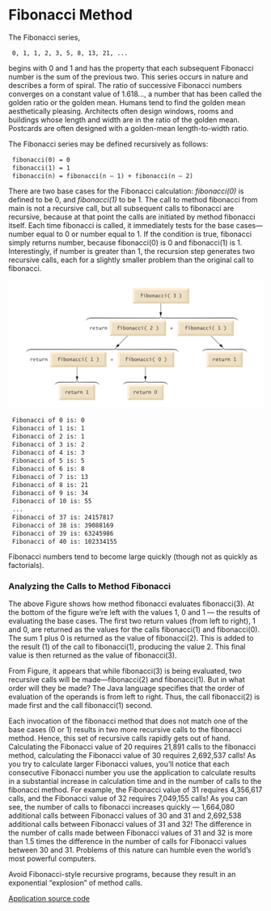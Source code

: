 # Fibonacci Method

The Fibonacci series,
 ``` text
  0, 1, 1, 2, 3, 5, 8, 13, 21, ...
 ```
 begins with 0 and 1 and has the property that each subsequent Fibonacci number is the sum of the previous two. This 
 series occurs in nature and describes a form of spiral. The ratio of successive Fibonacci numbers converges on a 
 constant value of 1.618..., a number that has been called the golden ratio or the golden mean. Humans tend to find the
 golden mean aesthetically pleasing. Architects often design windows, rooms and buildings whose length and width are in 
 the ratio of the golden mean. Postcards are often designed with a golden-mean length-to-width ratio.
 
The Fibonacci series may be defined recursively as follows:
 ``` text
  fibonacci(0) = 0
  fibonacci(1) = 1
  fibonacci(n) = fibonacci(n – 1) + fibonacci(n – 2)
 ```

There are two base cases for the Fibonacci calculation: *fibonacci(0)* is defined to be 0, and *fibonacci(1)* to be 1.
 The call to method fibonacci from main is not a recursive call, but all subsequent calls to fibonacci are recursive, 
 because at that point the calls are initiated by method fibonacci itself. Each time fibonacci is called, it immediately
 tests for the base cases—number equal to 0 or number equal to 1. If the condition is true, fibonacci simply returns 
 number, because fibonacci(0) is 0 and fibonacci(1) is 1. Interestingly, if number is greater than 1, the recursion step
 generates two recursive calls, each for a slightly smaller problem than the original call to fibonacci.

![fibonacci method](https://github.com/AlbertHambardzumyan/recursion/blob/master/doc/fibonacci-method.png "Recursive evaluation of fibonacci( 3 )")

 ``` text
  Fibonacci of 0 is: 0
  Fibonacci of 1 is: 1
  Fibonacci of 2 is: 1
  Fibonacci of 3 is: 2
  Fibonacci of 4 is: 3
  Fibonacci of 5 is: 5
  Fibonacci of 6 is: 8
  Fibonacci of 7 is: 13
  Fibonacci of 8 is: 21
  Fibonacci of 9 is: 34
  Fibonacci of 10 is: 55
  ...
  Fibonacci of 37 is: 24157817
  Fibonacci of 38 is: 39088169
  Fibonacci of 39 is: 63245986
  Fibonacci of 40 is: 102334155
 ```
Fibonacci numbers tend to become large quickly (though not as quickly as factorials).

### Analyzing the Calls to Method Fibonacci

The above Figure shows how method fibonacci evaluates fibonacci(3). At the bottom of the figure we’re left with the 
 values 1, 0 and 1 — the results of evaluating the base cases. The first two return values (from left to right), 1 and 
 0, are returned as the values for the calls fibonacci(1) and fibonacci(0). The sum 1 plus 0 is returned as the value 
 of fibonacci(2). This is added to the result (1) of the call to fibonacci(1), producing the value 2. This final value 
 is then returned as the value of fibonacci(3).


From Figure, it appears that while fibonacci(3) is being evaluated, two recursive calls will be made—fibonacci(2) and 
 fibonacci(1). But in what order will they be made? The Java language specifies that the order of evaluation of the 
 operands is from left to right. Thus, the call fibonacci(2) is made first and the call fibonacci(1) second.
 
Each invocation of the fibonacci method that does not match one of the base cases (0 or 1) results in two more recursive
 calls to the fibonacci method. Hence, this set of recursive calls rapidly gets out of hand. Calculating the Fibonacci 
 value of 20 requires 21,891 calls to the fibonacci method, calculating the Fibonacci value of 30 requires 2,692,537 
 calls! As you try to calculate larger Fibonacci values, you’ll notice that each consecutive Fibonacci number you use 
 the application to calculate results in a substantial increase in calculation time and in the number of calls to the 
 fibonacci method. For example, the Fibonacci value of 31 requires 4,356,617 calls, and the Fibonacci value of 32 
 requires 7,049,155 calls! As you can see, the number of calls to fibonacci increases quickly — 1,664,080 additional 
 calls between Fibonacci values of 30 and 31 and 2,692,538 additional calls between Fibonacci values of 31 and 32! The
 difference in the number of calls made between Fibonacci values of 31 and 32 is more than 1.5 times the difference in 
 the number of calls for Fibonacci values between 30 and 31. Problems of this nature can humble even the world’s most 
 powerful computers.
 
Avoid Fibonacci-style recursive programs, because they result in an exponential “explosion” of method calls.

[Application source code](https://github.com/AlbertHambardzumyan/recursion/blob/master/src/fibonacci_method)
